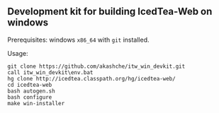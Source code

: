 Development kit for building IcedTea-Web on windows
---------------------------------------------------

Prerequisites: windows `x86_64` with `git` installed.

Usage:

    git clone https://github.com/akashche/itw_win_devkit.git
    call itw_win_devkit\env.bat
    hg clone http://icedtea.classpath.org/hg/icedtea-web/
    cd icedtea-web
    bash autogen.sh
    bash configure
    make win-installer
